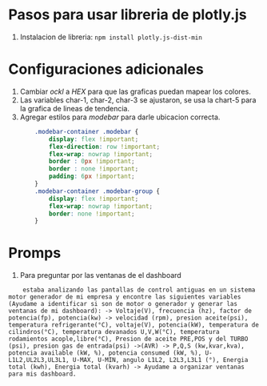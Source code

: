 # Pasos para usar libreria de plotly.js

1. Instalacion de libreria:
    ```npm install plotly.js-dist-min```

# Configuraciones adicionales

1. Cambiar *ockl* a *HEX* para que las graficas puedan mapear los colores.
1. Las variables char-1, char-2, char-3 se ajustaron, se usa la chart-5 para la grafica de lineas de tendencia.
1. Agregar estilos para *modebar* para darle ubicacion correcta.
    ```css
        .modebar-container .modebar {
            display: flex !important;
            flex-direction: row !important;
            flex-wrap: nowrap !important;
            border : 0px !important;
            border : none !important;
            padding: 6px !important;
        }
        .modebar-container .modebar-group {
            display: flex !important;
            flex-wrap: nowrap !important;
            border: none !important;
        }
    ```

# Promps
1. Para preguntar por las ventanas de el dashboard

```csv
    estaba analizando las pantallas de control antiguas en un sistema motor generador de mi empresa y encontre las siguientes variables (Ayudame a identificar si son de motor o generador y generar las ventanas de mi dashboard): -> Voltaje(V), frecuencia (hz), factor de potencia(fp), potencia(kw) -> velocidad (rpm), presion aceite(psi), temperatura refrigerante(°C), voltaje(V), potencia(kW), temperatura de cilindros(°C), temperatura devanados U,V,W(°C), temperatura rodamientos acople,libre(°C), Presion de aceite PRE,POS y del TURBO (psi), presion gas de entrada(psi) ->(AVR) -> P,Q,S (kw,kvar,kva), potencia available (kW, %), potencia consumed (kW, %), U-L1L2,UL2L3,UL3L1, U-MAX, U-MIN, angulo L1L2, L2L3,L3L1 (°), Energia total (kwh), Energia total (kvarh) -> Ayudame a organizar ventanas para mis dashboard.
```

